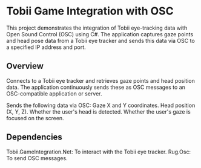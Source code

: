 # Tobii Game Integration with OSC

This project demonstrates the integration of Tobii eye-tracking data with Open Sound Control (OSC) using C#. The application captures gaze points and head pose data from a Tobii eye tracker and sends this data via OSC to a specified IP address and port.

## Overview
Connects to a Tobii eye tracker and retrieves gaze points and head position data. The application continuously sends these as OSC messages to an OSC-compatible application or server.

Sends the following data via OSC:
Gaze X and Y coordinates.
Head position (X, Y, Z).
Whether the user's head is detected.
Whether the user's gaze is focused on the screen.

## Dependencies
Tobii.GameIntegration.Net: To interact with the Tobii eye tracker.
Rug.Osc: To send OSC messages.
